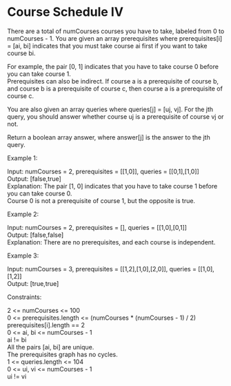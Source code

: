 # Course Schedule IV

There are a total of numCourses courses you have to take, labeled from 0 to numCourses - 1. You are given an array prerequisites where prerequisites[i] = [ai, bi] indicates that you must take course ai first if you want to take course bi.

For example, the pair [0, 1] indicates that you have to take course 0 before you can take course 1.\
Prerequisites can also be indirect. If course a is a prerequisite of course b, and course b is a prerequisite of course c, then course a is a prerequisite of course c.

You are also given an array queries where queries[j] = [uj, vj]. For the jth query, you should answer whether course uj is a prerequisite of course vj or not.

Return a boolean array answer, where answer[j] is the answer to the jth query.

Example 1:

Input: numCourses = 2, prerequisites = [[1,0]], queries = [[0,1],[1,0]]\
Output: [false,true]\
Explanation: The pair [1, 0] indicates that you have to take course 1 before you can take course 0.\
Course 0 is not a prerequisite of course 1, but the opposite is true.

Example 2:

Input: numCourses = 2, prerequisites = [], queries = [[1,0],[0,1]]\
Output: [false,false]\
Explanation: There are no prerequisites, and each course is independent.

Example 3:

Input: numCourses = 3, prerequisites = [[1,2],[1,0],[2,0]], queries = [[1,0],[1,2]]\
Output: [true,true]

Constraints:

2 <= numCourses <= 100\
0 <= prerequisites.length <= (numCourses * (numCourses - 1) / 2)\
prerequisites[i].length == 2\
0 <= ai, bi <= numCourses - 1\
ai != bi\
All the pairs [ai, bi] are unique.\
The prerequisites graph has no cycles.\
1 <= queries.length <= 104\
0 <= ui, vi <= numCourses - 1\
ui != vi